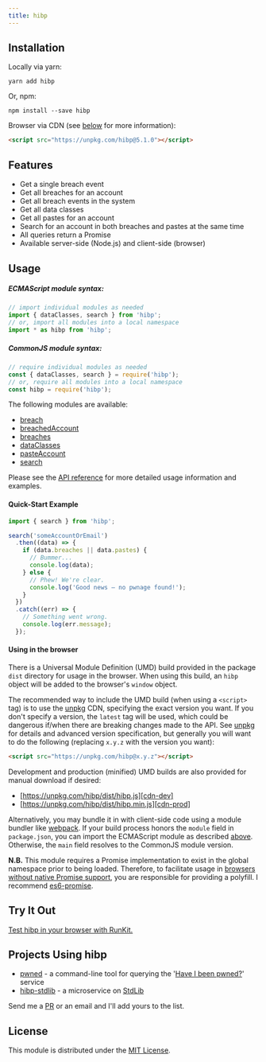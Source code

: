 ```yaml
---
title: hibp
---
```


## Installation

Locally via yarn:

```shell
yarn add hibp
```

Or, npm:

```shell
npm install --save hibp
```

Browser via CDN (see [below](#using-in-the-browser) for more information):

```html
<script src="https://unpkg.com/hibp@5.1.0"></script>
```

## Features

* Get a single breach event
* Get all breaches for an account
* Get all breach events in the system
* Get all data classes
* Get all pastes for an account
* Search for an account in both breaches and pastes at the same time
* All queries return a Promise
* Available server-side (Node.js) and client-side (browser)

## Usage

##### ECMAScript module syntax:

```javascript
// import individual modules as needed
import { dataClasses, search } from 'hibp';
// or, import all modules into a local namespace
import * as hibp from 'hibp';
```

##### CommonJS module syntax:

```javascript
// require individual modules as needed
const { dataClasses, search } = require('hibp');
// or, require all modules into a local namespace
const hibp = require('hibp');
```

The following modules are available:

* [breach](https://github.com/wKovacs64/hibp/tree/master/API.md#breach)
* [breachedAccount](https://github.com/wKovacs64/hibp/tree/master/API.md#breachedaccount)
* [breaches](https://github.com/wKovacs64/hibp/tree/master/API.md#breaches)
* [dataClasses](https://github.com/wKovacs64/hibp/tree/master/API.md#dataclasses)
* [pasteAccount](https://github.com/wKovacs64/hibp/tree/master/API.md#pasteaccount)
* [search](https://github.com/wKovacs64/hibp/tree/master/API.md#search)

Please see the [API reference](https://github.com/wKovacs64/hibp/tree/master/API.md) for more detailed usage information and
examples.

#### Quick-Start Example

```javascript
import { search } from 'hibp';

search('someAccountOrEmail')
  .then((data) => {
    if (data.breaches || data.pastes) {
      // Bummer...
      console.log(data);
    } else {
      // Phew! We're clear.
      console.log('Good news — no pwnage found!');
    }
  })
  .catch((err) => {
    // Something went wrong.
    console.log(err.message);
  });
```

#### Using in the browser

There is a Universal Module Definition (UMD) build provided in the package
`dist` directory for usage in the browser. When using this build, an `hibp`
object will be added to the browser's `window` object.

The recommended way to include the UMD build (when using a `<script>` tag) is to
use the [unpkg][unpkg] CDN, specifying the exact version you want. If you don't
specify a version, the `latest` tag will be used, which could be dangerous
if/when there are breaking changes made to the API. See [unpkg][unpkg] for
details and advanced version specification, but generally you will want to do
the following (replacing `x.y.z` with the version you want):

```html
<script src="https://unpkg.com/hibp@x.y.z"></script>
```

Development and production (minified) UMD builds are also provided for manual
download if desired:

* [https://unpkg.com/hibp/dist/hibp.js][cdn-dev]
* [https://unpkg.com/hibp/dist/hibp.min.js][cdn-prod]

Alternatively, you may bundle it in with client-side code using a module bundler
like [webpack][webpack]. If your build process honors the `module` field in
`package.json`, you can import the ECMAScript module as described
[above](#usage). Otherwise, the `main` field resolves to the CommonJS module
version.

**N.B.** This module requires a Promise implementation to exist in the global
namespace prior to being loaded. Therefore, to facilitate usage in
[browsers without native Promise support][caniuse-promise], you are responsible
for providing a polyfill. I recommend [es6-promise][es6-promise].

## Try It Out

[Test hibp in your browser with RunKit.][runkit]

## Projects Using hibp

* [pwned][pwned] - a command-line tool for querying the
  '[Have I been pwned?][haveibeenpwned]' service
* [hibp-stdlib][hibp-stdlib] - a microservice on [StdLib][stdlib]

Send me a [PR][pulls] or an email and I'll add yours to the list.

## License

This module is distributed under the [MIT License][license].

[npm-image]: https://img.shields.io/npm/v/hibp.svg?style=flat-square
[npm-url]: https://www.npmjs.com/package/hibp
[travis-image]: https://img.shields.io/travis/wKovacs64/hibp.svg?style=flat-square
[travis-url]: https://travis-ci.org/wKovacs64/hibp
[coveralls-image]: https://img.shields.io/coveralls/wKovacs64/hibp.svg?style=flat-square
[coveralls-url]: https://coveralls.io/github/wKovacs64/hibp
[troy]: http://www.troyhunt.com
[haveibeenpwned]: https://haveibeenpwned.com
[unpkg]: https://unpkg.com
[cdn-dev]: https://unpkg.com/hibp/dist/hibp.js
[cdn-prod]: https://unpkg.com/hibp/dist/hibp.min.js
[webpack]: https://webpack.github.io
[caniuse-promise]: http://caniuse.com/#search=promise
[es6-promise]: https://github.com/stefanpenner/es6-promise
[runkit]: https://runkit.com/npm/hibp
[pwned]: https://github.com/wKovacs64/pwned
[pulls]: https://github.com/wKovacs64/hibp/pulls
[hibp-stdlib]: https://stdlib.com/services/wKovacs64/hibp
[stdlib]: https://stdlib.com
[license]: https://github.com/wKovacs64/hibp/tree/master/LICENSE.txt
